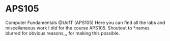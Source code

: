 # APS105
Computer Fundamentals @UofT (APS105)
Here you can find all the labs and miscellaneous work I did for the course APS105. Shoutout to <!--
Lisa
Cindy
Paige
Hassan
Bri
Maya
Mitchell and
Jasmine --> *names blurred for obvious reasons,,, for making this possible.
